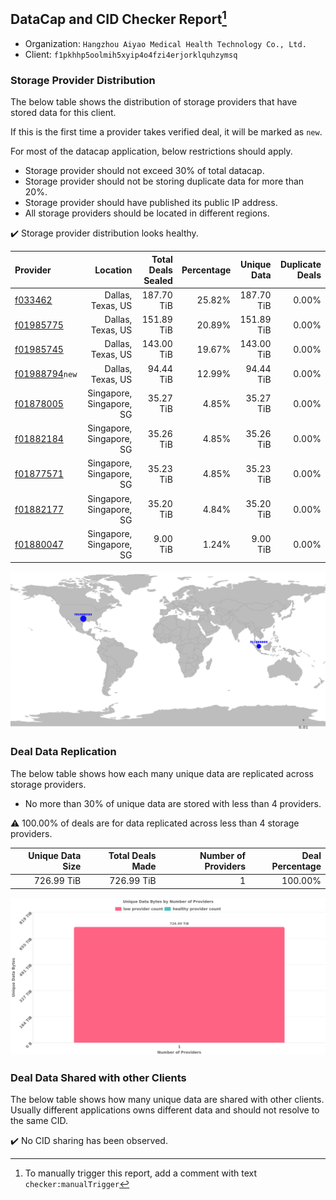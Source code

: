 ## DataCap and CID Checker Report[^1]
 - Organization: `Hangzhou Aiyao Medical Health Technology Co., Ltd.`
 - Client: `f1pkhhp5oolmih5xyip4o4fzi4erjorklquhzymsq`
### Storage Provider Distribution
The below table shows the distribution of storage providers that have stored data for this client.

If this is the first time a provider takes verified deal, it will be marked as `new`.

For most of the datacap application, below restrictions should apply.
 - Storage provider should not exceed 30% of total datacap.
 - Storage provider should not be storing duplicate data for more than 20%.
 - Storage provider should have published its public IP address.
 - All storage providers should be located in different regions.

✔️ Storage provider distribution looks healthy.

| Provider                                                    |                 Location | Total Deals Sealed | Percentage | Unique Data | Duplicate Deals |
| :---------------------------------------------------------- | -----------------------: | -----------------: | ---------: | ----------: | --------------: |
| [f033462](https://filfox.info/en/address/f033462)           |        Dallas, Texas, US |         187.70 TiB |     25.82% |  187.70 TiB |           0.00% |
| [f01985775](https://filfox.info/en/address/f01985775)       |        Dallas, Texas, US |         151.89 TiB |     20.89% |  151.89 TiB |           0.00% |
| [f01985745](https://filfox.info/en/address/f01985745)       |        Dallas, Texas, US |         143.00 TiB |     19.67% |  143.00 TiB |           0.00% |
| [f01988794](https://filfox.info/en/address/f01988794)`new`  |        Dallas, Texas, US |          94.44 TiB |     12.99% |   94.44 TiB |           0.00% |
| [f01878005](https://filfox.info/en/address/f01878005)       | Singapore, Singapore, SG |          35.27 TiB |      4.85% |   35.27 TiB |           0.00% |
| [f01882184](https://filfox.info/en/address/f01882184)       | Singapore, Singapore, SG |          35.26 TiB |      4.85% |   35.26 TiB |           0.00% |
| [f01877571](https://filfox.info/en/address/f01877571)       | Singapore, Singapore, SG |          35.23 TiB |      4.85% |   35.23 TiB |           0.00% |
| [f01882177](https://filfox.info/en/address/f01882177)       | Singapore, Singapore, SG |          35.20 TiB |      4.84% |   35.20 TiB |           0.00% |
| [f01880047](https://filfox.info/en/address/f01880047)       | Singapore, Singapore, SG |           9.00 TiB |      1.24% |    9.00 TiB |           0.00% |

![Provider Distribution](https://raw.githubusercontent.com/data-preservation-programs/filplus-checker-assets/main/filecoin-project/filecoin-plus-large-datasets/issues/440/1671422745833.png)
### Deal Data Replication
The below table shows how each many unique data are replicated across storage providers.
- No more than 30% of unique data are stored with less than 4 providers.

⚠️ 100.00% of deals are for data replicated across less than 4 storage providers.

| Unique Data Size | Total Deals Made | Number of Providers | Deal Percentage |
| ---------------: | ---------------: | ------------------: | --------------: |
|       726.99 TiB |       726.99 TiB |                   1 |         100.00% |

![Replication Distribution](https://raw.githubusercontent.com/data-preservation-programs/filplus-checker-assets/main/filecoin-project/filecoin-plus-large-datasets/issues/440/1671422746510.png)
### Deal Data Shared with other Clients
The below table shows how many unique data are shared with other clients.
Usually different applications owns different data and should not resolve to the same CID.

✔️ No CID sharing has been observed.

[^1]: To manually trigger this report, add a comment with text `checker:manualTrigger`
